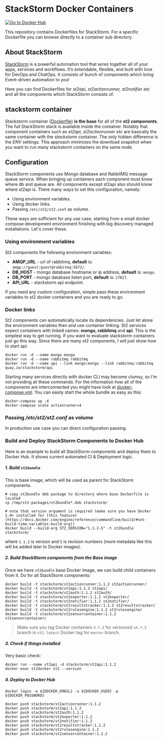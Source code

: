 # StackStorm Docker Containers
[![Go to Docker Hub](https://img.shields.io/badge/Docker%20Hub-%E2%86%92-blue.svg)](https://hub.docker.com/r/stackstorm/)

This repository contains Dockerfiles for StackStorm. For a specific Dockerfile you can browse directly to a container sub directory.

## About StackStorm

[StackStorm](https://stackstorm.com/) is a powerful automation tool that wires together all of your apps, services and workflows. It’s extendable, flexible, and built with love for DevOps and ChatOps. It consists of bunch of components which bring Event-driven automation to you!

Here you can find Dockerfiles for *st2api, st2actionrunner, st2notifier etc* and all the components which StackStorm consists of.

## stackstorm container

Stackstorm container ([Dockerfile](Stackstorm/Dockerfile))  **is the base** for all of the **st2 components**. The full StackStorm stack is available inside the container. Notably that component containers such as *st2api, st2actionrunner etc* are basically the same container with the *stackstorm* container. The only hidden difference is the *ENV* settings. This approach minimizes the download snapshot when you want to run many stackstorm containers on the same node.

## Configuration

StackStorm components use Mongo database and RabbitMQ message queue service. When bringing up containers each component must know where db and queue are. All components except st2api also should know where st2api is.
There many ways to set this configuration, namely:

 - Using environment variables.
 - Using docker links.
 - Passing `/etc/st2/st2.conf` as volume.
 
These ways are sufficient for any use case, starting from a small docker compose development environment finishing with big discovery managed installations. Let's cover these.

### Using environment variables

St2 components the following environment variables:

 - **AMQP_URL** - url of rabbitmq, **default** is: `amqp://guest:guest@rabbitmq:5672/`.
 - **DB_HOST** - mongo database hostname or ip address, **default** is: `mongo`.
 - **DB_PORT** - mongo database listen port, **default** is: `27017`.
 - **API_URL** - stackstorm api endpoint. 

If you need any custom configuration, simple pass these environment variables to st2 docker containers and you are ready to go.

### Docker links

St2 components can automatically locate its dependencies. Just let alone the environment variables then and use container linking. St2 services expect containers with linked names: **mongo, rabbitmq** and **api**. This is the simplest way to get running. If you want to evaluate stackstorm containers just go this way. Since there are many st2 components, I will just show how to start api:

```shell
docker run -d --name mongo mongo
docker run -d --name rabbitmq rabbitmq
docker run -d --name api --link mongo:mongo --link rabbitmq:rabbitmq quay.io/stackstorm/api
```

Starting many services directly with docker CLI may become clumsy, so I'm not providing all these commands. For the information how all of the components are interconnected you might have look at [docker-compose.yml](docker-compose.yml). You can easily start the whole bundle as easy as this:

```
docker-compose up -d
docker-compose scale actionrunner=4
```

### Passing */etc/st2/st2.conf* as volume

In production use case you can direct configuration passing.


### Build and Deploy StackStorm Components to Docker Hub
Here is an example to build all StackStorm components and deploy them to Docker Hub.
It shows current automated CI & Deployment logic.

##### 1. Build `st2bundle`
This is base image, which will be used as parent for StackStorm components.

```
# copy st2bundle deb package to directory where base Dockerfile is located
cp /tmp/st2-packages/st2bundle*.deb stackstorm/

# note that version argument is required (make sure you have Docker 1.9+ installed for [this feature](https://docs.docker.com/engine/reference/commandline/build/#set-build-time-variables-build-arg))
docker build --build-arg ST2_VERSION="1.1.2-5" -t st2bundle stackstorm/
```
where `1.1.2` is version and `5` is revision numbers (more metadata like this will be added later to Docker images).

##### 2. Build StackStorm components from the Base image
Once we have `st2bundle` base Docker image, we can build child containers from it. Do for all StackStorm components:
```
docker build -t stackstorm/st2actionrunner:1.1.2 st2actionrunner/
docker build -t stackstorm/st2api:1.1.2 st2api/
docker build -t stackstorm/st2auth:1.1.2 st2auth/
docker build -t stackstorm/st2exporter:1.1.2 st2exporter/
docker build -t stackstorm/st2notifier:1.1.2 st2notifier/
docker build -t stackstorm/st2resultstracker:1.1.2 st2resultstracker/
docker build -t stackstorm/st2rulesengine:1.1.2 st2rulesengine/
docker build -t stackstorm/st2sensorcontainer:1.1.2 st2sensorcontainer/
```
> Make sure you tag Docker containers `X.Y.Z` for versioned `vX.Y.Z` branch in `st2`.
> `latest` Docker tag for `master` branch.

##### 3. Check if things installed
Very basic check:
```
docker run --name st2api -d stackstorm/st2api:1.1.2
docker exec st2docker st2 --version
```

##### 4. Deploy to Docker Hub
```
docker login -e ${DOCKER_EMAIL} -u ${DOCKER_USER} -p ${DOCKER_PASSWORD}

docker push stackstorm/st2actionrunner:1.1.2
docker push stackstorm/st2api:1.1.2
docker push stackstorm/st2auth:1.1.2
docker push stackstorm/st2exporter:1.1.2
docker push stackstorm/st2notifier:1.1.2
docker push stackstorm/st2resultstracker:1.1.2
docker push stackstorm/st2rulesengine:1.1.2
docker push stackstorm/st2sensorcontainer:1.1.2
```
